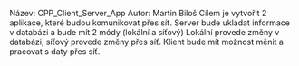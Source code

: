 Název:		CPP_Client_Server_App
Autor:		Martin Biloš
		Cílem je vytvořit 2 aplikace, které budou komunikovat přes síť.
		Server bude ukládat informace v databázi a bude mít 2 módy (lokální a síťový)
		Lokální provede změny v databázi, síťový provede změny přes síť.
		Klient bude mít možnost měnit a pracovat s daty přes síť. 

